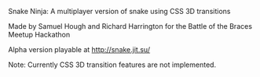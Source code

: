 Snake Ninja: A multiplayer version of snake using CSS 3D transitions

Made by Samuel Hough and Richard Harrington for the Battle of the Braces Meetup Hackathon

Alpha version playable at 
http://snake.jit.su/

Note: Currently CSS 3D transition features are not implemented.